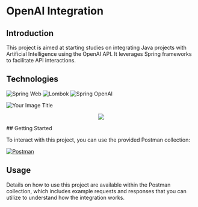 # OpenAI Integration

## Introduction

This project is aimed at starting studies on integrating Java projects with Artificial Intelligence using the OpenAI API. It leverages Spring frameworks to facilitate API interactions.

## Technologies

![Spring Web](https://img.shields.io/badge/Spring%20Web-6DB33F?style=for-the-badge&logo=spring&logoColor=white)
![Lombok](https://img.shields.io/badge/Lombok-BC4521?style=for-the-badge&logo=lombok&logoColor=white)
![Spring OpenAI](https://img.shields.io/badge/Spring%20OpenAI-6DB33F?style=for-the-badge&logo=openai&logoColor=white)

![Your Image Title](https://url_to_your_image.jpg)
<p align="center">
  <img src="https://www.google.com/url?sa=i&url=https%3A%2F%2Fgifer.com%2Fpt%2F7ZiU&psig=AOvVaw1SxoNbZoqVFGsZKYi526lN&ust=1714049473959000&source=images&cd=vfe&opi=89978449&ved=0CBEQjRxqFwoTCMDJxoHy2oUDFQAAAAAdAAAAABAv">
</p>
## Getting Started

To interact with this project, you can use the provided Postman collection:

[![Postman](https://img.shields.io/badge/Postman-F24E1E?style=for-the-badge&logo=postman&logoColor=white)](https://lively-crater-8977.postman.co/workspace/CoopVotes~8e495481-16f7-4021-83e0-9683e5178f03/collection/25697794-11fb81ec-0609-4292-a99a-2b1c295921cc?action=share&creator=25697794)

## Usage

Details on how to use this project are available within the Postman collection, which includes example requests and responses that you can utilize to understand how the integration works.

